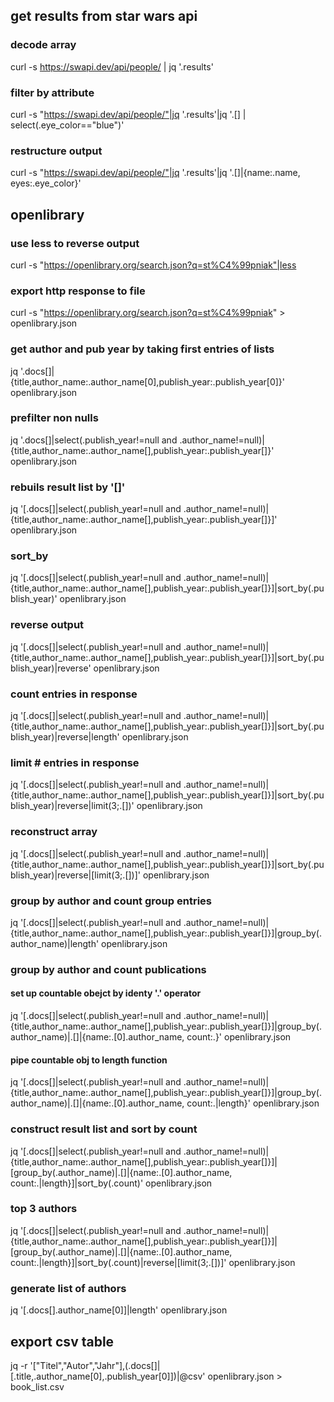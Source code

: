 ## get results from star wars api
### decode array
curl -s https://swapi.dev/api/people/ | jq '.results'
### filter by attribute
curl -s "https://swapi.dev/api/people/"|jq '.results'|jq '.[] |\
select(.eye_color=="blue")' 
### restructure output
curl -s "https://swapi.dev/api/people/"|jq '.results'|jq '.[]|{name:.name, eyes:.eye_color}'
## openlibrary
### use less to reverse output
curl -s "https://openlibrary.org/search.json?q=st%C4%99pniak"|less
### export http response to file
curl -s "https://openlibrary.org/search.json?q=st%C4%99pniak" > openlibrary.json
### get author and pub year by taking first entries of lists
jq '.docs[]|{title,author_name:.author_name[0],publish_year:.publish_year[0]}' openlibrary.json
### prefilter non nulls
jq '.docs[]|select(.publish_year!=null and .author_name!=null)|{title,author_name:.author_name[],publish_year:.publish_year[]}' openlibrary.json
### rebuils result list by '[]'
jq '[.docs[]|select(.publish_year!=null and .author_name!=null)|{title,author_name:.author_name[],publish_year:.publish_year[]}]' openlibrary.json
### sort_by
jq '[.docs[]|select(.publish_year!=null and .author_name!=null)|{title,author_name:.author_name[],publish_year:.publish_year[]}]|sort_by(.publish_year)' openlibrary.json
### reverse output
jq '[.docs[]|select(.publish_year!=null and .author_name!=null)|{title,author_name:.author_name[],publish_year:.publish_year[]}]|sort_by(.publish_year)|reverse' openlibrary.json
### count entries in response
jq '[.docs[]|select(.publish_year!=null and .author_name!=null)|{title,author_name:.author_name[],publish_year:.publish_year[]}]|sort_by(.publish_year)|reverse|length' openlibrary.json
### limit # entries in response
jq '[.docs[]|select(.publish_year!=null and .author_name!=null)|{title,author_name:.author_name[],publish_year:.publish_year[]}]|sort_by(.publish_year)|reverse|limit(3;.[])' openlibrary.json
### reconstruct array
jq '[.docs[]|select(.publish_year!=null and .author_name!=null)|{title,author_name:.author_name[],publish_year:.publish_year[]}]|sort_by(.publish_year)|reverse|[limit(3;.[])]' openlibrary.json
### group by author and count group entries
jq '[.docs[]|select(.publish_year!=null and .author_name!=null)|{title,author_name:.author_name[],publish_year:.publish_year[]}]|group_by(.author_name)|length' openlibrary.json
### group by author and count publications
#### set up countable obejct by identy '.' operator
jq '[.docs[]|select(.publish_year!=null and .author_name!=null)|{title,author_name:.author_name[],publish_year:.publish_year[]}]|group_by(.author_name)|.[]|{name:.[0].author_name, count:.}' openlibrary.json
#### pipe countable obj to length function
jq '[.docs[]|select(.publish_year!=null and .author_name!=null)|{title,author_name:.author_name[],publish_year:.publish_year[]}]|group_by(.author_name)|.[]|{name:.[0].author_name, count:.|length}' openlibrary.json
### construct result list and sort by count
jq '[.docs[]|select(.publish_year!=null and .author_name!=null)|{title,author_name:.author_name[],publish_year:.publish_year[]}]|[group_by(.author_name)|.[]|{name:.[0].author_name, count:.|length}]|sort_by(.count)' openlibrary.json
### top 3 authors
jq '[.docs[]|select(.publish_year!=null and .author_name!=null)|{title,author_name:.author_name[],publish_year:.publish_year[]}]|[group_by(.author_name)|.[]|{name:.[0].author_name, count:.|length}]|sort_by(.count)|reverse|[limit(3;.[])]' openlibrary.json
### generate list of authors
jq '[.docs[].author_name[0]]|length' openlibrary.json
## export csv table
jq -r '["Titel","Autor","Jahr"],(.docs[]|[.title,.author_name[0],.publish_year[0]])|@csv' openlibrary.json > book_list.csv 
